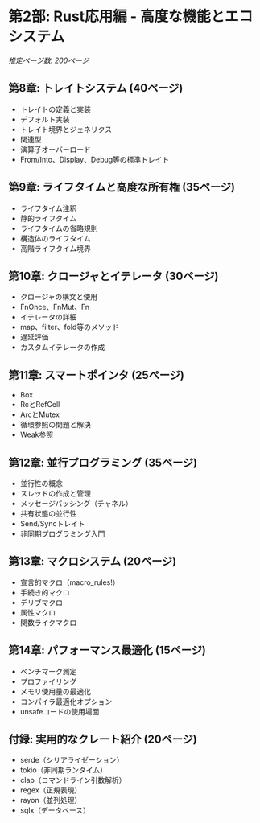 # 第2部: Rust応用編 - 高度な機能とエコシステム

_推定ページ数: 200ページ_

## 第8章: トレイトシステム (40ページ)

- トレイトの定義と実装
- デフォルト実装
- トレイト境界とジェネリクス
- 関連型
- 演算子オーバーロード
- From/Into、Display、Debug等の標準トレイト

## 第9章: ライフタイムと高度な所有権 (35ページ)

- ライフタイム注釈
- 静的ライフタイム
- ライフタイムの省略規則
- 構造体のライフタイム
- 高階ライフタイム境界

## 第10章: クロージャとイテレータ (30ページ)

- クロージャの構文と使用
- FnOnce、FnMut、Fn
- イテレータの詳細
- map、filter、fold等のメソッド
- 遅延評価
- カスタムイテレータの作成

## 第11章: スマートポインタ (25ページ)

- Box<T>
- Rc<T>とRefCell<T>
- Arc<T>とMutex<T>
- 循環参照の問題と解決
- Weak参照

## 第12章: 並行プログラミング (35ページ)

- 並行性の概念
- スレッドの作成と管理
- メッセージパッシング（チャネル）
- 共有状態の並行性
- Send/Syncトレイト
- 非同期プログラミング入門

## 第13章: マクロシステム (20ページ)

- 宣言的マクロ（macro_rules!）
- 手続き的マクロ
- デリブマクロ
- 属性マクロ
- 関数ライクマクロ

## 第14章: パフォーマンス最適化 (15ページ)

- ベンチマーク測定
- プロファイリング
- メモリ使用量の最適化
- コンパイラ最適化オプション
- unsafeコードの使用場面

## 付録: 実用的なクレート紹介 (20ページ)

- serde（シリアライゼーション）
- tokio（非同期ランタイム）
- clap（コマンドライン引数解析）
- regex（正規表現）
- rayon（並列処理）
- sqlx（データベース）
